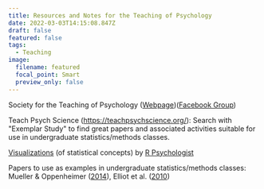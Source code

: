 ```yaml
---
title: Resources and Notes for the Teaching of Psychology
date: 2022-03-03T14:15:08.847Z
draft: false
featured: false
tags:
  - Teaching
image:
  filename: featured
  focal_point: Smart
  preview_only: false
---
```

Society for the Teaching of Psychology ([Webpage](http://teachpsych.org/))([Facebook Group](https://www.facebook.com/groups/teachpsych/))

Teach Psych Science (<https://teachpsychscience.org/>): Search with "Exemplar Study" to find great papers and associated activities suitable for use in undergraduate statistics/methods classes.

[Visualizations](https://rpsychologist.com/viz) (of statistical concepts) by [R Psychologist](https://rpsychologist.com/)

Papers to use as examples in undergraduate statistics/methods classes: Mueller & Oppenheimer ([2014](https://doi.org/10.1177/0956797618781773)), Elliot et al. ([2010](https://doi.org/10.1037/a0019689))